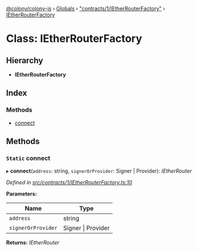 [@colony/colony-js](../README.md) › [Globals](../globals.md) › ["contracts/1/IEtherRouterFactory"](../modules/_contracts_1_ietherrouterfactory_.md) › [IEtherRouterFactory](_contracts_1_ietherrouterfactory_.ietherrouterfactory.md)

# Class: IEtherRouterFactory

## Hierarchy

* **IEtherRouterFactory**

## Index

### Methods

* [connect](_contracts_1_ietherrouterfactory_.ietherrouterfactory.md#static-connect)

## Methods

### `Static` connect

▸ **connect**(`address`: string, `signerOrProvider`: Signer | Provider): *IEtherRouter*

*Defined in [src/contracts/1/IEtherRouterFactory.ts:10](https://github.com/JoinColony/colonyJS/blob/2830301/src/contracts/1/IEtherRouterFactory.ts#L10)*

**Parameters:**

Name | Type |
------ | ------ |
`address` | string |
`signerOrProvider` | Signer &#124; Provider |

**Returns:** *IEtherRouter*
